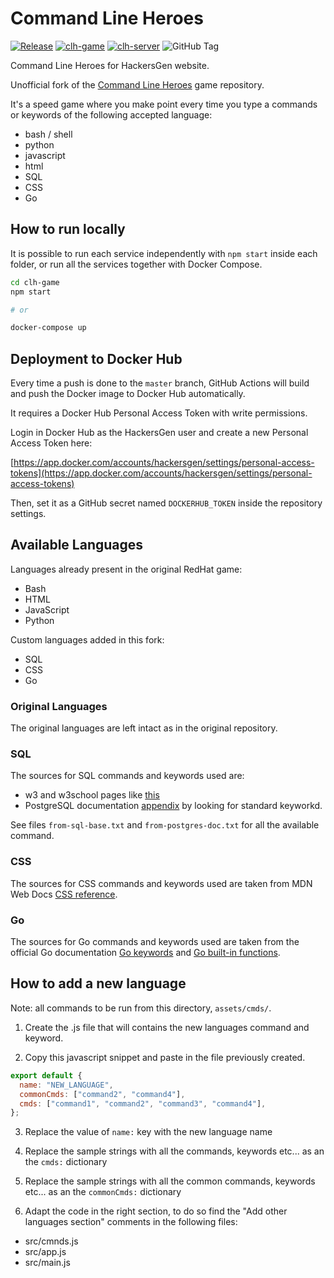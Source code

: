 # Command Line Heroes

[![Release](https://github.com/hackersgen/clh/actions/workflows/main.yml/badge.svg)](https://github.com/hackersgen/clh/actions/workflows/main.yml)
[![clh-game](https://img.shields.io/badge/Docker%20Hub-game-blue?logo=docker)](https://hub.docker.com/r/hackersgen/clh-game)
[![clh-server](https://img.shields.io/badge/Docker%20Hub-server-blue?logo=docker)](https://hub.docker.com/r/hackersgen/clh-server)
![GitHub Tag](https://img.shields.io/github/v/tag/hackersgen/clh)

Command Line Heroes for HackersGen website.

Unofficial fork of the [Command Line Heroes](https://github.com/CommandLineHeroes/clh-bash) game repository.

It's a speed game where you make point every time you type a commands or keywords of the following accepted language:

- bash / shell
- python
- javascript
- html
- SQL
- CSS
- Go

## How to run locally

It is possible to run each service independently with `npm start` inside each folder, or run all the services together with Docker Compose.

```bash
cd clh-game
npm start

# or

docker-compose up
```

## Deployment to Docker Hub

Every time a push is done to the `master` branch, GitHub Actions will build and push the Docker image to Docker Hub automatically.

It requires a Docker Hub Personal Access Token with write permissions.

Login in Docker Hub as the HackersGen user and create a new Personal Access Token here:

[https://app.docker.com/accounts/hackersgen/settings/personal-access-tokens](https://app.docker.com/accounts/hackersgen/settings/personal-access-tokens)

Then, set it as a GitHub secret named `DOCKERHUB_TOKEN` inside the repository settings.

## Available Languages

Languages already present in the original RedHat game:

- Bash
- HTML
- JavaScript
- Python

Custom languages added in this fork:

- SQL
- CSS
- Go

### Original Languages

The original languages are left intact as in the original repository.

### SQL

The sources for SQL commands and keywords used are:

- w3 and w3school pages like [this](https://www.w3schools.com/sql/sql_ref_keywords.asp)
- PostgreSQL documentation [appendix](https://www.postgresql.org/docs/current/sql-keywords-appendix.html) by looking for standard keyworkd.

See files `from-sql-base.txt` and `from-postgres-doc.txt` for all the available command.

### CSS

The sources for CSS commands and keywords used are taken from MDN Web Docs [CSS reference](https://developer.mozilla.org/en-US/docs/Web/CSS/Reference).

### Go

The sources for Go commands and keywords used are taken from the official Go documentation [Go keywords](https://golang.org/ref/spec#Keywords) and [Go built-in functions](https://pkg.go.dev/builtin).

## How to add a new language

Note: all commands to be run from this directory, `assets/cmds/`.

1. Create the <language>.js file that will contains the new languages command and keyword.

2. Copy this javascript snippet and paste in the file previously created.

```js
export default {
  name: "NEW_LANGUAGE",
  commonCmds: ["command2", "command4"],
  cmds: ["command1", "command2", "command3", "command4"],
};
```

3. Replace the value of `name:` key with the new language name

4. Replace the sample strings with all the commands, keywords etc... as an the `cmds:` dictionary

5. Replace the sample strings with all the common commands, keywords etc... as an the `commonCmds:` dictionary

6. Adapt the code in the right section, to do so find the "Add other languages section" comments in the following files:

- src/cmnds.js
- src/app.js
- src/main.js
